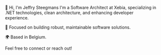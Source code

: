 👋 Hi, I'm Jeffry Steegmans
I'm a Software Architect at Xebia, specializing in .NET technologies, clean architecture, and enhancing developer experience.

🧰 Focused on building robust, maintainable software solutions.

🌍 Based in Belgium.

Feel free to connect or reach out!
